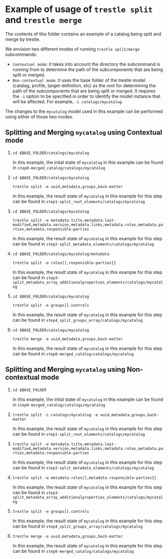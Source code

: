 # Example of usage of `trestle split` and `trestle merge`

The contents of this folder contains an example of a catalog being split and merge by trestle.

We envision two different modes of running `trestle split/merge` subcommands:
- `Contextual mode`: it takes into account the directory the subcommand is running from to determine the path of the subcomponents that are being split or merged.
- `Non-contextual mode`: it uses the base folder of the trestle model (catalag, profile, target-definition, etc) as the root for determining the path of the subcomponents that are being split or merged. It requires the `-i` option to be specified in order to identify the model instance that will be affected. For example, `-i catalogs/mycatalog`

The changes to the `mycatalog` model used in this example can be performed using either of those two modes.

## Splitting and Merging `mycatalog` using Contextual mode

1. `cd $BASE_FOLDER/catalogs/mycatalog`
    
    In this example, the inital state of `mycatalog` in this example can be found in `step0-merged_catalog/catalogs/mycatalog`
   
2. `cd $BASE_FOLDER/catalogs/mycatalog`

   `trestle split -e uuid,metadata,groups,back-matter`

    In this example, the result state of `mycatalog` in this example for this step can be found in `step1-split_root_elements/catalogs/mycatalog`

3. `cd $BASE_FOLDER/catalogs/mycatalog`
   
   `trestle split -e metadata.title,metadata.last-modified,metadata.version,metadata.links,metadata.roles,metadata.parties,metadata.responsible-parties`

    In this example, the result state of `mycatalog` in this example for this step can be found in `step2-split_metadata_elements/catalogs/mycatalog`

4. `cd $BASE_FOLDER/catalogs/mycatalog/metadata`

   `trestle split -e roles[],responsible-parties{}`

    In this example, the result state of `mycatalog` in this example for this step can be found in `step3-split_metadata_array_additionalproperties_elements/catalogs/mycatalog`

5. `cd $BASE_FOLDER/catalogs/mycatalog`

   `trestle split -e groups[].controls`

    In this example, the result state of `mycatalog` in this example for this step can be found in `step4_split_groups_array/catalogs/mycatalog`

6. `cd $BASE_FOLDER/catalogs/mycatalog`
     
   `trestle merge -e uuid,metadata,groups,back-matter`

    In this example, the result state of `mycatalog` in this example for this step can be found in `step0-merged_catalog/catalogs/mycatalog`


## Splitting and Merging `mycatalog` using Non-contextual mode

1. `cd $BASE_FOLDER`
    
    In this example, the inital state of `mycatalog` in this example can be found in `step0-merged_catalog/catalogs/mycatalog`
   
2. `trestle split -i catalogs/mycatalog -e uuid,metadata,groups,back-matter`

    In this example, the result state of `mycatalog` in this example for this step can be found in `step1-split_root_elements/catalogs/mycatalog`

3. `trestle split -e metadata.title,metadata.last-modified,metadata.version,metadata.links,metadata.roles,metadata.parties,metadata.responsible-parties`

    In this example, the result state of `mycatalog` in this example for this step can be found in `step2-split_metadata_elements/catalogs/mycatalog`

4. `trestle split -e metadata.roles[],metadata.responsible-parties{}`

    In this example, the result state of `mycatalog` in this example for this step can be found in `step3-split_metadata_array_additionalproperties_elements/catalogs/mycatalog`

5. `trestle split -e groups[].controls`

    In this example, the result state of `mycatalog` in this example for this step can be found in `step4_split_groups_array/catalogs/mycatalog`

6. `trestle merge -e uuid,metadata,groups,back-matter`

    In this example, the result state of `mycatalog` in this example for this step can be found in `step0-merged_catalog/catalogs/mycatalog`